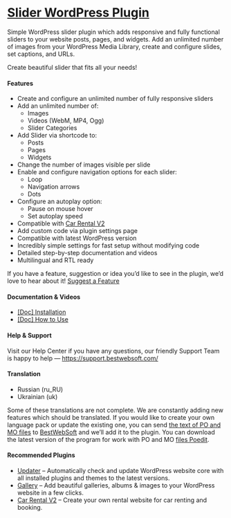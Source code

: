 <a href="https://bestwebsoft.com/products/wordpress/plugins/slider/" target=_blank>Slider WordPress Plugin</a>
========================

<p>Simple WordPress slider plugin which adds responsive and fully functional sliders to your website posts, pages, and widgets. Add an unlimited number of images from your WordPress Media Library, create and configure slides, set captions, and URLs.</p>
<p>Create beautiful slider that fits all your needs!</p>
<h4>Features</h4>
<ul>
<li>Create and configure an unlimited number of fully responsive sliders</li>
<li>Add an unlimited number of:
<ul>
<li>Images</li>
<li>Videos (WebM, MP4, Ogg)</li>
<li>Slider Categories</li>
</ul>
</li>
<li>Add Slider via shortcode to:
<ul>
<li>Posts</li>
<li>Pages</li>
<li>Widgets</li>
</ul>
</li>
<li>Change the number of images visible per slide</li>
<li>Enable and configure navigation options for each slider:
<ul>
<li>Loop</li>
<li>Navigation arrows</li>
<li>Dots</li>
</ul>
</li>
<li>Configure an autoplay option:
<ul>
<li>Pause on mouse hover</li>
<li>Set autoplay speed</li>
</ul>
</li>
<li>Compatible with <a href="https://bestwebsoft.com/products/wordpress/plugins/car-rental-v2/?k=8d2650e3efb95bcf595a40d077ac83ea" rel="nofollow ugc">Car Rental V2</a></li>
<li>Add custom code via plugin settings page</li>
<li>Compatible with latest WordPress version</li>
<li>Incredibly simple settings for fast setup without modifying code</li>
<li>Detailed step-by-step documentation and videos</li>
<li>Multilingual and RTL ready</li>
</ul>
<p>If you have a feature, suggestion or idea you&#8217;d like to see in the plugin, we&#8217;d love to hear about it! <a href="https://support.bestwebsoft.com/hc/en-us/requests/new" rel="nofollow ugc">Suggest a Feature</a></p>
<h4>Documentation &amp; Videos</h4>
<ul>
<li><a href="https://docs.google.com/document/d/1-hvn6WRvWnOqj5v5pLUk7Awyu87lq5B_dO-Tv-MC9JQ/" rel="nofollow ugc">[Doc] Installation</a></li>
<li><a href="https://docs.google.com/document/d/1liDLFCg2T-VODcpvR7cYeNBKSmHcQCG6jA_0fawSkfw/" rel="nofollow ugc">[Doc] How to Use</a></li>
</ul>
<h4>Help &amp; Support</h4>
<p>Visit our Help Center if you have any questions, our friendly Support Team is happy to help — <a href="https://support.bestwebsoft.com/" rel="nofollow ugc">https://support.bestwebsoft.com/</a></p>
<h4>Translation</h4>
<ul>
<li>Russian (ru_RU)</li>
<li>Ukrainian (uk)</li>
</ul>
<p>Some of these translations are not complete. We are constantly adding new features which should be translated. If you would like to create your own language pack or update the existing one, you can send <a href="https://codex.wordpress.org/Translating_WordPress" rel="nofollow ugc">the text of PO and MO files</a> to <a href="https://support.bestwebsoft.com/hc/en-us/requests/new" rel="nofollow ugc">BestWebSoft</a> and we&#8217;ll add it to the plugin. You can download the latest version of the program for work with PO and MO <a href="https://www.poedit.net/download.php" rel="nofollow ugc">files Poedit</a>.</p>
<h4>Recommended Plugins</h4>
<ul>
<li><a href="https://bestwebsoft.com/products/wordpress/plugins/updater/?k=c00f28a63d8a03a1ea093044188552ef" rel="nofollow ugc">Updater</a> &#8211; Automatically check and update WordPress website core with all installed plugins and themes to the latest versions.</li>
<li><a href="https://bestwebsoft.com/products/wordpress/plugins/gallery/?k=fe81f5feb5552cd2971f60d36e83c40f" rel="nofollow ugc">Gallery</a> &#8211; Add beautiful galleries, albums &amp; images to your WordPress website in a few clicks.</li>
<li><a href="https://bestwebsoft.com/products/wordpress/plugins/car-rental-v2/?k=8d2650e3efb95bcf595a40d077ac83ea" rel="nofollow ugc">Car Rental V2</a> &#8211; Create your own rental website for car renting and booking.</li>
</ul>
